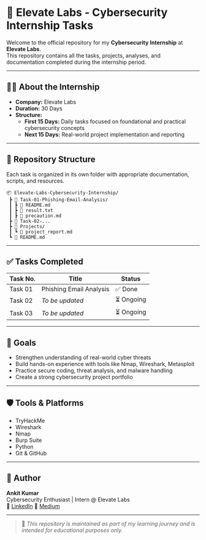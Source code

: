 
# 🚀 Elevate Labs - Cybersecurity Internship Tasks

Welcome to the official repository for my **Cybersecurity Internship** at **Elevate Labs**.  
This repository contains all the tasks, projects, analyses, and documentation completed during the internship period.

---

## 🧑‍💻 About the Internship

- **Company:** Elevate Labs  
- **Duration:** 30 Days  
- **Structure:**  
  - **First 15 Days:** Daily tasks focused on foundational and practical cybersecurity concepts  
  - **Next 15 Days:** Real-world project implementation and reporting

---

## 📁 Repository Structure

Each task is organized in its own folder with appropriate documentation, scripts, and resources.

```
📦 Elevate-Labs-Cybersecurity-Internship/
 ┣ 📂 Task-01-Phishing-Email-Analysis/
 ┃ ┣ 📄 README.md
 ┃ ┣ 📄 result.txt
 ┃ ┣ 📄 precaution.md
 ┣ 📂 Task-02-...
 ┣ 📂 Projects/
 ┃ ┗ 📄 project_report.md
 ┗ 📄 README.md
```

---

## ✅ Tasks Completed

| Task No. | Title                          | Status   |
|----------|--------------------------------|----------|
| Task 01  | Phishing Email Analysis        | ✅ Done  |
| Task 02  | *To be updated*                | ⏳ Ongoing |
| Task 03  | *To be updated*                | ⏳ Ongoing |

---

## 📌 Goals

- Strengthen understanding of real-world cyber threats
- Build hands-on experience with tools like Nmap, Wireshark, Metasploit
- Practice secure coding, threat analysis, and malware handling
- Create a strong cybersecurity project portfolio

---

## 🛡️ Tools & Platforms

- TryHackMe
- Wireshark
- Nmap
- Burp Suite
- Python
- Git & GitHub

---

## 🧠 Author

**Ankit Kumar**  
Cybersecurity Enthusiast | Intern @ Elevate Labs  
🔗 [LinkedIn](www.linkedin.com/in/ankit-ak47)
📰 [Medium](https://medium.com/@ankitkumarbhambhoo)

---

> 📘 *This repository is maintained as part of my learning journey and is intended for educational purposes only.*
